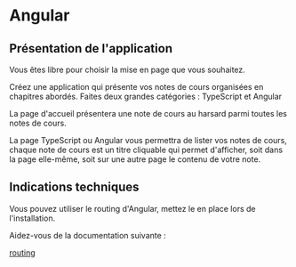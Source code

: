# Angular 

## Présentation de l'application

Vous êtes libre pour choisir la mise en page que vous souhaitez.

Créez une application qui présente vos notes de cours organisées en chapitres abordés. Faites deux grandes catégories : TypeScript et Angular

La page d'accueil présentera une note de cours au harsard parmi toutes les notes de cours.

La page TypeScript ou Angular vous permettra de lister vos notes de cours, chaque note de cours est un titre cliquable qui permet d'afficher, soit dans la page elle-même, soit sur une autre page le contenu de votre note.

## Indications techniques

Vous pouvez utiliser le routing d'Angular, mettez le en place lors de l'installation.

Aidez-vous de la documentation suivante : 

[routing](https://angular.io/guide/router)
